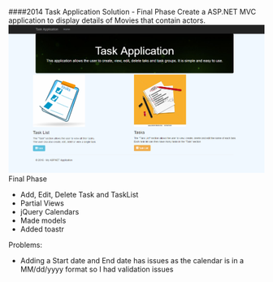 ####2014 Task Application Solution - Final Phase
Create a ASP.NET MVC application to display details of Movies that contain actors.
![Screenshot](taskHome.PNG)
Final Phase
* Add, Edit, Delete Task and TaskList
* Partial Views
* jQuery Calendars
* Made models
* Added toastr

Problems:
* Adding a Start date and End date has issues as the calendar is in a MM/dd/yyyy format so I had validation issues
